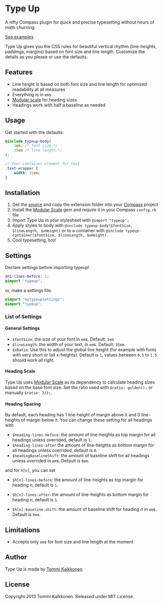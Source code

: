 # Type Up

A nifty Compass plugin for quick and precise typesetting without hours of math churning.

[See examples](http://tommikaikkonen.github.com/type-up/#examples)

Type Up gives you the CSS rules for beautiful vertical rhythm (line-heights, paddings, margins) based on font size and line length. Customize the details as you please or use the defaults.

## Features

* Line height is based on both font size and line length for optimized readability at all measures
* Everything is in `em`s
* [Modular scale](https://github.com/scottkellum/modular-scale) for heading sizes
* Headings work with half a baseline as needed

## Usage

Get started with the defaults:
```scss
@include typeup-body(
	1em, /* font size */
	35em /* line length */
);

// Your container element for text
.text-wrapper {
	width: 35em;
}
```

## Installation

1. Get the [source](http://github.com) and copy the extension folder into your [Compass](http://compass-style.org/) project
2. Install the [Modular Scale](https://github.com/scottkellum/modular-scale) gem and require it in your Compass `config.rb` file
3. Import Type Up in your stylesheet with `@import "typeup";`
4. Apply styles to body with `@include typeup-body($fontSize, $lineLength, $xHeight)` or to a container with `@include typeup-container($fontSize, $lineLength, $xHeight)`
5. Cool typesetting, bro!

## Settings

Declare settings before importing typeup!
```scss
$h1-lines-before: 2;
@import "typeup";
```
or, make a settings file:
```scss
@import "mytypeupsettings";
@import "typeup";
```
### List of Settings

#### General Settings

* `$fontSize`: the size of your font in `em`s. Default: `1em`
* `$lineLength`: the width of your text, in `em`s. Default: `35em`
* `$xRatio`: Use this to adjust the global line height (for example with fonts with very short or tall x-heights). Default is `1`, values between `0.5` to `1.5` should work all right.

#### Heading Scale

Type Up uses [Modular Scale](https://github.com/scottkellum/modular-scale) as its dependency to calculate heading sizes based on the base font size. Set the ratio used with `$ratio: golden();` or manually `$ratio: 3/2;`.

#### Heading Spacing

By default, each heading has 1 line-height of margin above it and 0 line-heights of margin below it. You can change these setting for all headings with

* `$heading-lines-before`: the amount of line-heights as top margin for all headings unless overrided, default is `1`.
* `$heading-lines-after` the amount of line-heights as bottom margin for all headings unless overrided, default is `0`.
* `$headingBaselineShift`: the amount of baseline shift for all headings unless overrided in `em`s. Default is `0em`. 

and for `h[n]`, you can set

* `$h[n]-lines-before`: the amount of line-heights as top margin for heading *n*, default is `1`.

* `$h[n]-lines-after`: the amount of line-heights as bottom margin for heading *n*, default is `1`.

* `$h[n]-baseline-shift`: the amount of baseline shift for heading *n* in `em`s. Default is `0em`.

## Limitations

* Accepts only `em`s for font size and line length at the moment

## Author

Type Up is made by [Tommi Kaikkonen](http://www.kaikkonendesign.fi).

## License

Copyright 2013 Tommi Kaikkonen. Released under MIT License.
